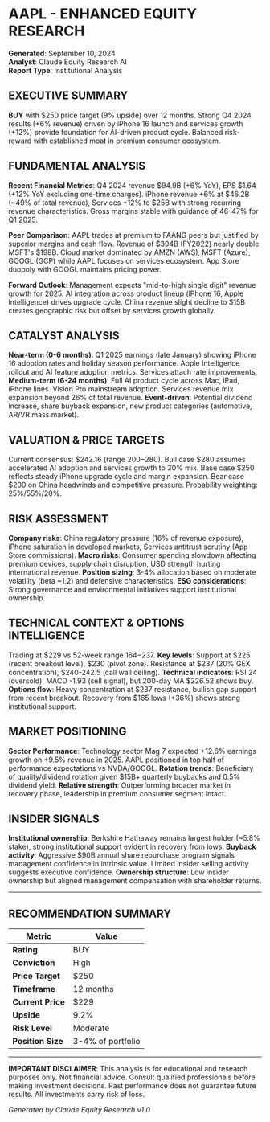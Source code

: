 # **AAPL - ENHANCED EQUITY RESEARCH**

**Generated**: September 10, 2024  
**Analyst**: Claude Equity Research AI  
**Report Type**: Institutional Analysis

## EXECUTIVE SUMMARY
**BUY** with $250 price target (9% upside) over 12 months. Strong Q4 2024 results (+6% revenue) driven by iPhone 16 launch and services growth (+12%) provide foundation for AI-driven product cycle. Balanced risk-reward with established moat in premium consumer ecosystem.

## FUNDAMENTAL ANALYSIS
**Recent Financial Metrics**: Q4 2024 revenue $94.9B (+6% YoY), EPS $1.64 (+12% YoY excluding one-time charges). iPhone revenue +6% at $46.2B (~49% of total revenue), Services +12% to $25B with strong recurring revenue characteristics. Gross margins stable with guidance of 46-47% for Q1 2025.

**Peer Comparison**: AAPL trades at premium to FAANG peers but justified by superior margins and cash flow. Revenue of $394B (FY2022) nearly double MSFT's $198B. Cloud market dominated by AMZN (AWS), MSFT (Azure), GOOGL (GCP) while AAPL focuses on services ecosystem. App Store duopoly with GOOGL maintains pricing power.

**Forward Outlook**: Management expects "mid-to-high single digit" revenue growth for 2025. AI integration across product lineup (iPhone 16, Apple Intelligence) drives upgrade cycle. China revenue slight decline to $15B creates geographic risk but offset by services growth globally.

## CATALYST ANALYSIS
**Near-term (0-6 months)**: Q1 2025 earnings (late January) showing iPhone 16 adoption rates and holiday season performance. Apple Intelligence rollout and AI feature adoption metrics. Services attach rate improvements.
**Medium-term (6-24 months)**: Full AI product cycle across Mac, iPad, iPhone lines. Vision Pro mainstream adoption. Services revenue mix expansion beyond 26% of total revenue.
**Event-driven**: Potential dividend increase, share buyback expansion, new product categories (automotive, AR/VR mass market).

## VALUATION & PRICE TARGETS
Current consensus: $242.16 (range $200-$280). Bull case $280 assumes accelerated AI adoption and services growth to 30% mix. Base case $250 reflects steady iPhone upgrade cycle and margin expansion. Bear case $200 on China headwinds and competitive pressure. Probability weighting: 25%/55%/20%.

## RISK ASSESSMENT
**Company risks**: China regulatory pressure (16% of revenue exposure), iPhone saturation in developed markets, Services antitrust scrutiny (App Store commissions). **Macro risks**: Consumer spending slowdown affecting premium devices, supply chain disruption, USD strength hurting international revenue. **Position sizing**: 3-4% allocation based on moderate volatility (beta ~1.2) and defensive characteristics. **ESG considerations**: Strong governance and environmental initiatives support institutional ownership.

## TECHNICAL CONTEXT & OPTIONS INTELLIGENCE
Trading at $229 vs 52-week range $164-$237. **Key levels**: Support at $225 (recent breakout level), $230 (pivot zone). Resistance at $237 (20% GEX concentration), $240-242.5 (call wall ceiling). **Technical indicators**: RSI 24 (oversold), MACD -1.93 (sell signal), but 200-day MA $226.52 shows buy. **Options flow**: Heavy concentration at $237 resistance, bullish gap support from recent breakout. Recovery from $165 lows (+36%) shows strong institutional support.

## MARKET POSITIONING
**Sector Performance**: Technology sector Mag 7 expected +12.6% earnings growth on +9.5% revenue in 2025. AAPL positioned in top half of performance expectations vs NVDA/GOOGL. **Rotation trends**: Beneficiary of quality/dividend rotation given $15B+ quarterly buybacks and 0.5% dividend yield. **Relative strength**: Outperforming broader market in recovery phase, leadership in premium consumer segment intact.

## INSIDER SIGNALS
**Institutional ownership**: Berkshire Hathaway remains largest holder (~5.8% stake), strong institutional support evident in recovery from lows. **Buyback activity**: Aggressive $90B annual share repurchase program signals management confidence in intrinsic value. Limited insider selling activity suggests executive confidence. **Ownership structure**: Low insider ownership but aligned management compensation with shareholder returns.

---

## RECOMMENDATION SUMMARY

| Metric | Value |
|--------|-------|
| **Rating** | BUY |
| **Conviction** | High |
| **Price Target** | $250 |
| **Timeframe** | 12 months |
| **Current Price** | $229 |
| **Upside** | 9.2% |
| **Risk Level** | Moderate |
| **Position Size** | 3-4% of portfolio |

---

**IMPORTANT DISCLAIMER**: This analysis is for educational and research purposes only. Not financial advice. Consult qualified professionals before making investment decisions. Past performance does not guarantee future results. All investments carry risk of loss.

*Generated by Claude Equity Research v1.0*